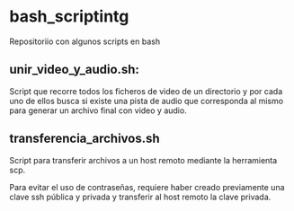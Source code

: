 # bash_scriptintg
Repositoriio con algunos scripts en bash

## unir_video_y_audio.sh:

Script que recorre todos los ficheros de video de un directorio y por cada uno de ellos
busca si existe una pista de audio que corresponda al mismo para generar un archivo final
con video y audio.

## transferencia_archivos.sh

Script para transferir archivos a un host remoto mediante la herramienta scp.

Para evitar el uso de contraseñas, requiere haber creado previamente una clave ssh pública y privada y transferir al host remoto la clave privada.
